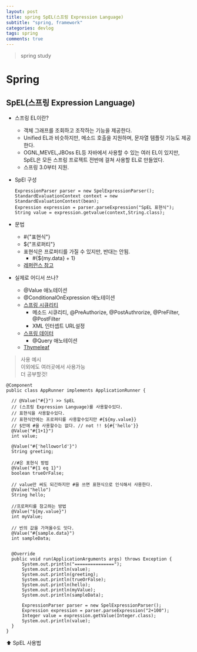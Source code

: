 ```yaml
---
layout: post
title: spring SpEL(스프링 Expression Language)
subtitle: "spring, framework"
categories: devlog
tags: spring
comments: true
---
```

> spring study

# Spring

## SpEL(스프링 Expression Language)

* 스프링 EL이란?
  -  객체 그래프를 조회하고 조작하는 기능을 제공한다.
  -  Unified EL과 비슷하지만, 메소드 호출을 지원하며, 문자열 템플릿 기능도 제공한다.
  -  OGNL,MEVEL,JBOss EL등 자바에서 사용할 수 있는 여러 EL이 있지만, SpEL은 모든 스프링 프로젝트 전반에 걸쳐 사용할 EL로 만들었다.
  -  스프링 3.0부터 지원.
* SpEl 구성
  ```
  ExpressionParser parser = new SpelExpressionParser(); 
  StandardEvaluationContext context = new StandardEvaluationContest(bean);
  Expression expression = parser.parseExpression("SpEL 표현식");
  String value = expression.getvalue(context,String.class);
  ```
* 문법
  * #{"표현식"}
  * ${"프로퍼티"}
  * 표현식은 프로퍼티를 가질 수 있지만, 반대는 안됨.
    * #{${my.data} + 1}
  * [레퍼런스 참고](https://docs.spring.io/spring/docs/current/spring-framework-reference/core.html#expressions)

* 실제로 어디서 쓰나?
  * @Value 애노테이션
  * @ConditionalOnExpression 애노테이션
  * [스프링 시큐리티](https://docs.spring.io/spring-security/site/docs/3.0.x/reference/el-access.html)
    - 메소드 시큐리티, @PreAuthorize, @PostAuthrorize, @PreFilter, @PostFilter
    - XML 인터셉트 URL설정
  * [스프링 데이터](https://spring.io/blog/2014/07/15/spel-support-in-spring-data-jpa-query-definitions)
    - @Query 애노테이션
  * [Thymeleaf](https://blog.outsider.ne.kr/997)

> 사용 예시  
> 이외에도 여러곳에서 사용가능   
> 더 공부할것!   
```
@Component
public class AppRunner implements ApplicationRunner {

  // @Value("#{}") >> SpEL
  // (스프링 Expression Language)를 사용할수있다.
  // 표현식을 사용할수있다.
  // 표현식안에는 프로퍼티를 사용할수있지만 #{${my.value}}
  // $안에 #을 사용할수는 없다. // not !! ${#{'hello'}}
  @Value("#{1+1}")
  int value;

  @Value("#{'helloworld'}")
  String greeting;

  //#은 표현식 방법
  @Value("#{1 eq 1}")
  boolean trueOrFalse;

  // value만 써도 되긴하지만 #을 쓰면 표현식으로 인식해서 사용한다.
  @Value("hello")
  String hello;

  //프로퍼티를 참고하는 방법
  @Value("${my.value}")
  int myValue;

  // 빈의 값을 가져올수도 잇다.
  @Value("#{sample.data}")
  int sampleData;


  @Override
  public void run(ApplicationArguments args) throws Exception {
      System.out.println("===============");
      System.out.println(value);
      System.out.println(greeting);
      System.out.println(trueOrFalse);
      System.out.println(hello);
      System.out.println(myValue);
      System.out.println(sampleData);

      ExpressionParser parser = new SpelExpressionParser();
      Expression expression = parser.parseExpression("2+100");
      Integer value = expression.getValue(Integer.class);
      System.out.println(value);
  }
}
```
⬆︎ SpEL 사용법 